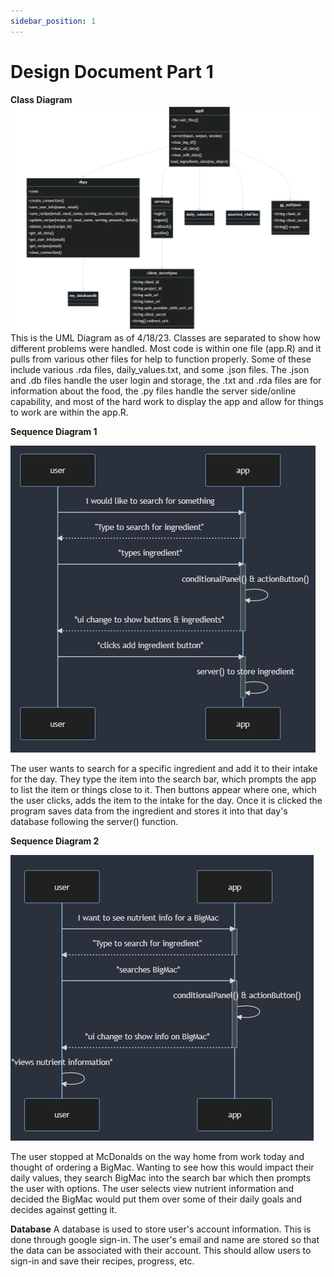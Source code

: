 ```yaml
---
sidebar_position: 1
---
```


# Design Document Part 1

**Class Diagram**
![UML Class Diagram](https://github.com/cis3296s23/MacroCalc704/blob/main/UML_Diagram.png 'Class Diagram')
This is the UML Diagram as of 4/18/23. Classes are separated to show how different problems were handled. Most code is within one file (app.R) and it pulls from various other files for help to function properly. Some of these include various .rda files, daily_values.txt, and some .json files. The .json and .db files handle the user login and storage, the .txt and .rda files are for information about the food, the .py files handle the server side/online capability, and most of the hard work to display the app and allow for things to work are within the app.R.


**Sequence Diagram 1**

![Sequence Diagram 1](https://github.com/cis3296s23/MacroCalc704/blob/main/UML_Sequence1.png 'Sequence Diagram 1')

The user wants to search for a specific ingredient and add it to their intake for the day. They type the item into the search bar, which prompts the app to list the item or things close to it. Then buttons appear where one, which the user clicks, adds the item to the intake for the day. Once it is clicked the program saves data from the ingredient and stores it into that day's database following the server() function.


**Sequence Diagram 2**

![Sequence Diagram 1](https://github.com/cis3296s23/MacroCalc704/blob/main/UML_Sequence2.png 'Sequence Diagram 1')

The user stopped at McDonalds on the way home from work today and thought of ordering a BigMac. Wanting to see how this would impact their daily values, they search BigMac into the search bar which then prompts the user with options. The user selects view nutrient information and decided the BigMac would put them over some of their daily goals and decides against getting it.

**Database**
A database is used to store user's account information. This is done through google sign-in. The user's email and name are stored so that the data can be associated with their account. This should allow users to sign-in and save their recipes, progress, etc.
